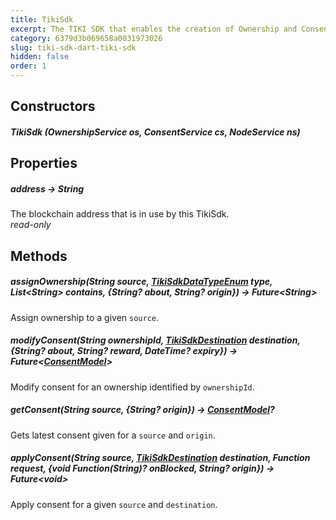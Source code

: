 ```yaml
---
title: TikiSdk
excerpt: The TIKI SDK that enables the creation of Ownership and Consent NFTs for data. Use [TikiSdkBuilder](tiki-sdk-dart-tiki-sdk-builder) to build an instance of this.
category: 6379d3b069658a0031973026
slug: tiki-sdk-dart-tiki-sdk
hidden: false
order: 1
---
```


## Constructors

##### TikiSdk (OwnershipService os, ConsentService cs, NodeService ns)

## Properties

##### address &#8594; String

The blockchain address that is in use by this TikiSdk.   
_read-only_

## Methods

##### assignOwnership(String source, [TikiSdkDataTypeEnum](tiki-sdk-dart-tiki-sdk-data-type-enum) type, List&lt;String> contains, {String? about, String? origin}) &#8594; Future&lt;String>

Assign ownership to a given <code>source</code>.

##### modifyConsent(String ownershipId, [TikiSdkDestination](tiki-sdk-dart-tiki-sdk-destination) destination, {String? about, String? reward, DateTime? expiry}) &#8594; Future&lt;[ConsentModel](tiki-sdk-dart-consent-model)>

Modify consent for an ownership identified by <code>ownershipId</code>.

##### getConsent(String source, {String? origin}) &#8594; [ConsentModel](tiki-sdk-dart-consent-model)?

Gets latest consent given for a <code>source</code> and <code>origin</code>.

##### applyConsent(String source, [TikiSdkDestination](tiki-sdk-dart-tiki-sdk-destination) destination, Function request, {void Function(String)? onBlocked, String? origin}) &#8594; Future&lt;void>

Apply consent for a given <code>source</code> and <code>destination</code>.